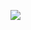 ![](https://raw.githubusercontent.com/gist/ianchen0119/ba1675cab0a4541db75457efd98180a2/raw/bf1d15b88d6474e3d8b872f1a166581e960ed63d/usedlang.svg)
